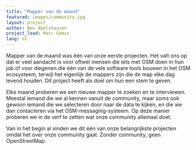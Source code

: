 ```yaml
---
title: "Mapper van de maand"
featured: images/community.jpg
layout: project
author: Ben Abelshausen
project_lead: Marc Gemis
lang: nl
---
```


Mapper van de maand was één van onze eerste projecten. Het valt ons op dat er veel aandacht is voor oftwel mensen die iets met OSM doen in hun job of voor diegenen die één van de vele software tools bouwen in het OSM ecosysteem, terwijl het eigenlijk de mappers zijn die de map elke dag levend houden. Dit project heeft als doel om hun een stem te geven.

Elke maand proberen we een nieuwe mapper te zoeken en te interviewen. Meestal iemand die we al kennen vanuit de community, maar soms ook gewoon iemand die we selecteren door naar de data te kijken, en die we dan contacteren via het OSM-messaging-systeem. Op deze manier proberen we in de verf te zetten wat onze community allemaal doet.

Van in het begin al vinden we dit één van onze belangrijkste projecten omdat het over onze community gaat. Zonder community, geen OpenStreetMap.
